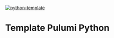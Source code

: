 [![python-template](https://github.com/car7oskdr/python-template/actions/workflows/python_template.yml/badge.svg)](https://github.com/car7oskdr/python-template/actions/workflows/python_template.yml)

# Template Pulumi Python